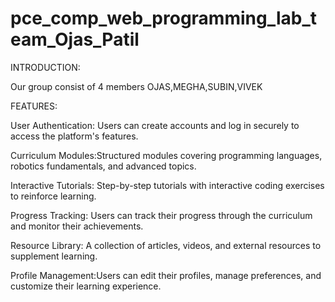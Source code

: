 # pce_comp_web_programming_lab_team_Ojas_Patil
INTRODUCTION:

Our group consist of 4 members OJAS,MEGHA,SUBIN,VIVEK

FEATURES:

User Authentication: Users can create accounts and log in securely to access the platform's features.

Curriculum Modules:Structured modules covering programming languages, robotics fundamentals, and advanced topics.

Interactive Tutorials: Step-by-step tutorials with interactive coding exercises to reinforce learning.

Progress Tracking: Users can track their progress through the curriculum and monitor their achievements.

Resource Library: A collection of articles, videos, and external resources to supplement learning.

Profile Management:Users can edit their profiles, manage preferences, and customize their learning experience.
